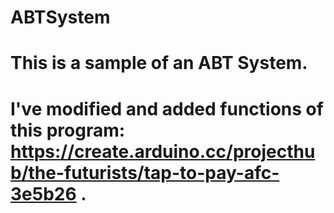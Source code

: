 # ABTSystem

# This is a sample of an ABT System.
# I've modified and added functions of this program: https://create.arduino.cc/projecthub/the-futurists/tap-to-pay-afc-3e5b26 .
